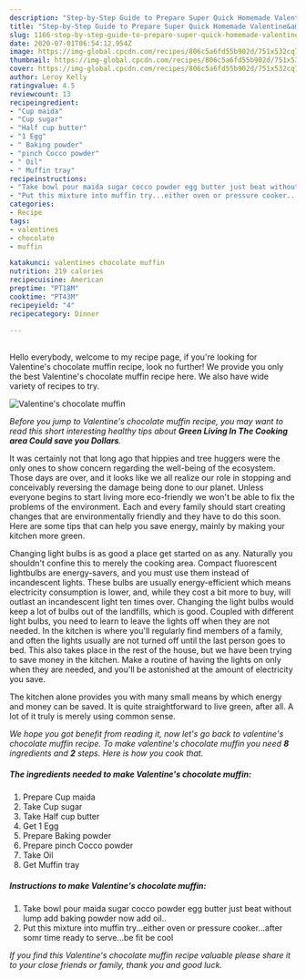 ```yaml
---
description: "Step-by-Step Guide to Prepare Super Quick Homemade Valentine&amp;#39;s chocolate muffin"
title: "Step-by-Step Guide to Prepare Super Quick Homemade Valentine&amp;#39;s chocolate muffin"
slug: 1166-step-by-step-guide-to-prepare-super-quick-homemade-valentine-and-39-s-chocolate-muffin
date: 2020-07-01T06:54:12.954Z
image: https://img-global.cpcdn.com/recipes/806c5a6fd55b902d/751x532cq70/valentines-chocolate-muffin-recipe-main-photo.jpg
thumbnail: https://img-global.cpcdn.com/recipes/806c5a6fd55b902d/751x532cq70/valentines-chocolate-muffin-recipe-main-photo.jpg
cover: https://img-global.cpcdn.com/recipes/806c5a6fd55b902d/751x532cq70/valentines-chocolate-muffin-recipe-main-photo.jpg
author: Leroy Kelly
ratingvalue: 4.5
reviewcount: 13
recipeingredient:
- "Cup maida"
- "Cup sugar"
- "Half cup butter"
- "1 Egg"
- " Baking powder"
- "pinch Cocco powder"
- " Oil"
- " Muffin tray"
recipeinstructions:
- "Take bowl pour maida sugar cocco powder egg butter just beat without lump add baking powder now add oil.."
- "Put this mixture into muffin try...either oven or pressure cooker...after somr time ready to serve...be fit be cool"
categories:
- Recipe
tags:
- valentines
- chocolate
- muffin

katakunci: valentines chocolate muffin 
nutrition: 219 calories
recipecuisine: American
preptime: "PT18M"
cooktime: "PT43M"
recipeyield: "4"
recipecategory: Dinner

---
```

<br>
Hello everybody, welcome to my recipe page, if you're looking for Valentine&#39;s chocolate muffin recipe, look no further! We provide you only the best Valentine&#39;s chocolate muffin recipe here. We also have wide variety of recipes to try.
<br>


![Valentine&#39;s chocolate muffin](https://img-global.cpcdn.com/recipes/806c5a6fd55b902d/751x532cq70/valentines-chocolate-muffin-recipe-main-photo.jpg)

<i>Before you jump to Valentine&#39;s chocolate muffin recipe, you may want to read this short interesting healthy tips about 
<strong>Green Living In The Cooking area Could save you Dollars</strong>.</i>
</br>

It was certainly not that long ago that hippies and tree huggers were the only ones to show concern regarding the well-being of the ecosystem. Those days are over, and it looks like we all realize our role in stopping and conceivably reversing the damage being done to our planet. Unless everyone begins to start living more eco-friendly we won't be able to fix the problems of the environment. Each and every family should start creating changes that are environmentally friendly and they have to do this soon. Here are some tips that can help you save energy, mainly by making your kitchen more green.

Changing light bulbs is as good a place get started on as any. Naturally you shouldn't confine this to merely the cooking area. Compact fluorescent lightbulbs are energy-savers, and you must use them instead of incandescent lights. These bulbs are usually energy-efficient which means electricity consumption is lower, and, while they cost a bit more to buy, will outlast an incandescent light ten times over. Changing the light bulbs would keep a lot of bulbs out of the landfills, which is good. Coupled with different light bulbs, you need to learn to leave the lights off when they are not needed. In the kitchen is where you'll regularly find members of a family, and often the lights usually are not turned off until the last person goes to bed. This also takes place in the rest of the house, but we have been trying to save money in the kitchen. Make a routine of having the lights on only when they are needed, and you'll be astonished at the amount of electricity you save.

The kitchen alone provides you with many small means by which energy and money can be saved. It is quite straightforward to live green, after all. A lot of it truly is merely using common sense.


<i>We hope you got benefit from reading it, now let's go back to valentine&#39;s chocolate muffin recipe. To make valentine&#39;s chocolate muffin you need <strong>8</strong> ingredients and <strong>2</strong> steps. Here is how you cook that.
</i>

##### The ingredients needed to make Valentine&#39;s chocolate muffin:

1. Prepare Cup maida
1. Take Cup sugar
1. Take Half cup butter
1. Get 1 Egg
1. Prepare  Baking powder
1. Prepare pinch Cocco powder
1. Take  Oil
1. Get  Muffin tray


##### Instructions to make Valentine&#39;s chocolate muffin:

1. Take bowl pour maida sugar cocco powder egg butter just beat without lump add baking powder now add oil..
1. Put this mixture into muffin try...either oven or pressure cooker...after somr time ready to serve...be fit be cool


<i>If you find this Valentine&#39;s chocolate muffin recipe valuable please share it to your close friends or family, thank you and good luck.</i>
